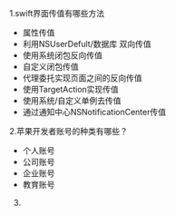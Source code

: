 1.swift界面传值有哪些方法
* 属性传值
* 利用NSUserDefult/数据库 双向传值
* 使用系统闭包反向传值
* 自定义闭包传值
* 代理委托实现页面之间的反向传值
* 使用TargetAction实现传值
* 使用系统/自定义单例去传值
* 通过通知中心NSNotificationCenter传值

2.苹果开发者账号的种类有哪些？
* 个人账号
* 公司账号
* 企业账号
* 教育账号

3.
